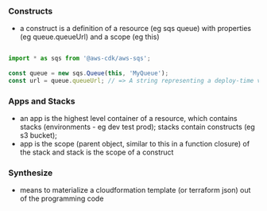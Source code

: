 ### Constructs
- a construct is a definition of a resource (eg sqs queue) with properties (eg queue.queueUrl) and a scope (eg this)
```typescript

import * as sqs from '@aws-cdk/aws-sqs';
      
const queue = new sqs.Queue(this, 'MyQueue');
const url = queue.queueUrl; // => A string representing a deploy-time value

```

### Apps and Stacks
- an app is the highest level container of a resource, which contains stacks (environments - eg dev test prod); stacks contain constructs (eg s3 bucket);
- app is the scope (parent object, similar to this in a function closure) of the stack and stack is the scope of a construct

### Synthesize
- means to materialize a cloudformation template (or terraform json) out of the programming code